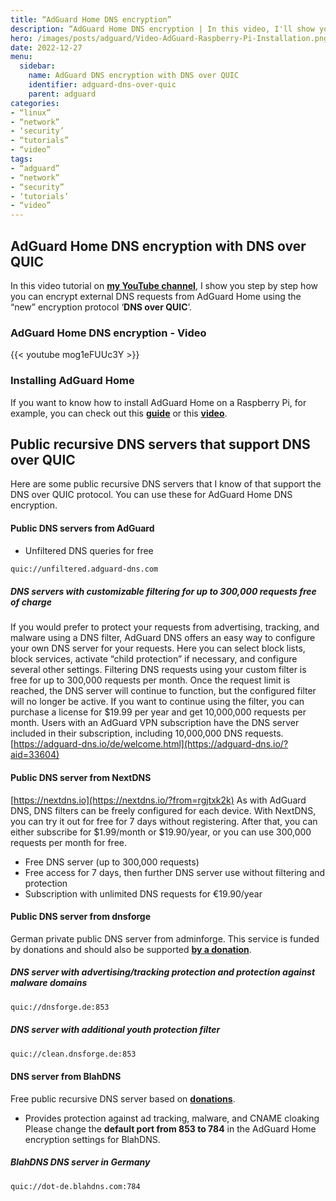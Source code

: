 ```yaml
---
title: “AdGuard Home DNS encryption”
description: “AdGuard Home DNS encryption | In this video, I'll show you how to set up DNS over Quic.”
hero: /images/posts/adguard/Video-AdGuard-Raspberry-Pi-Installation.png
date: 2022-12-27
menu:
  sidebar:
    name: AdGuard DNS encryption with DNS over QUIC
    identifier: adguard-dns-over-quic
    parent: adguard
categories:
- “linux”
- “network”
- ‘security’
- “tutorials” 
- “video”
tags:
- “adguard”
- “network”
- “security”
- ‘tutorials’
- “video”
---
```

## AdGuard Home DNS encryption with DNS over QUIC
In this video tutorial on [**my YouTube channel**](https://www.youtube.com/channel/UCr-cuwB555JmAm4F412KZ2Q), I show you step by step how you can encrypt external DNS requests from AdGuard Home using the “new” encryption protocol ‘**DNS over QUIC**’.
### AdGuard Home DNS encryption - Video
{{< youtube mog1eFUUc3Y >}}
### Installing AdGuard Home
If you want to know how to install AdGuard Home on a Raspberry Pi, for example, you can check out this [**guide**](https://secure-bits.org/adguard-raspberry-pi-installation-2022/) or this [**video**](https://youtu.be/PF2WH2llwSg).
## Public recursive DNS servers that support DNS over QUIC
Here are some public recursive DNS servers that I know of that support the DNS over QUIC protocol. You can use these for AdGuard Home DNS encryption.
#### Public DNS servers from AdGuard
- Unfiltered DNS queries for free

```sh
quic://unfiltered.adguard-dns.com
```
##### DNS servers with customizable filtering for up to 300,000 requests free of charge
If you would prefer to protect your requests from advertising, tracking, and malware using a DNS filter, AdGuard DNS offers an easy way to configure your own DNS server for your requests.
Here you can select block lists, block services, activate “child protection” if necessary, and configure several other settings.
Filtering DNS requests using your custom filter is free for up to 300,000 requests per month. Once the request limit is reached, the DNS server will continue to function, but the configured filter will no longer be active. If you want to continue using the filter, you can purchase a license for $19.99 per year and get 10,000,000 requests per month.
Users with an AdGuard VPN subscription have the DNS server included in their subscription, including 10,000,000 DNS requests.
[https://adguard-dns.io/de/welcome.html](https://adguard-dns.io/?aid=33604)
#### Public DNS server from NextDNS
[https://nextdns.io](https://nextdns.io/?from=rgjtxk2k)
As with AdGuard DNS, DNS filters can be freely configured for each device.
With NextDNS, you can try it out for free for 7 days without registering. After that, you can either subscribe for $1.99/month or $19.90/year, or you can use 300,000 requests per month for free.
- Free DNS server (up to 300,000 requests)
- Free access for 7 days, then further DNS server use without filtering and protection
- Subscription with unlimited DNS requests for €19.90/year
#### Public DNS server from dnsforge
German private public DNS server from adminforge. This service is funded by donations and should also be supported [**by a donation**](https://adminforge.de/unterstuetzen/).
##### DNS server with advertising/tracking protection and protection against malware domains
```sh
quic://dnsforge.de:853
```
##### DNS server with additional youth protection filter
```sh
quic://clean.dnsforge.de:853
```
#### DNS server from BlahDNS
Free public recursive DNS server based on [**donations**](https://blahdns.com/#donate).
- Provides protection against ad tracking, malware, and CNAME cloaking
Please change the **default port from 853 to 784** in the AdGuard Home encryption settings for BlahDNS.
##### BlahDNS DNS server in Germany
```bash
quic://dot-de.blahdns.com:784
```
